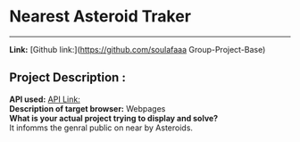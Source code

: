 # Nearest Asteroid Traker
---

 **Link:** [Github link:](https://github.com/soulafaaa Group-Project-Base)  <br/>
 

## Project Description :
**API used:** [API Link:](https://api.nasa.gov/) <br/>
**Description of target browser:** Webpages <br/>
**What is your actual project trying to display and solve?** <br/>
 It infomms the genral public on near by Asteroids. <br/>